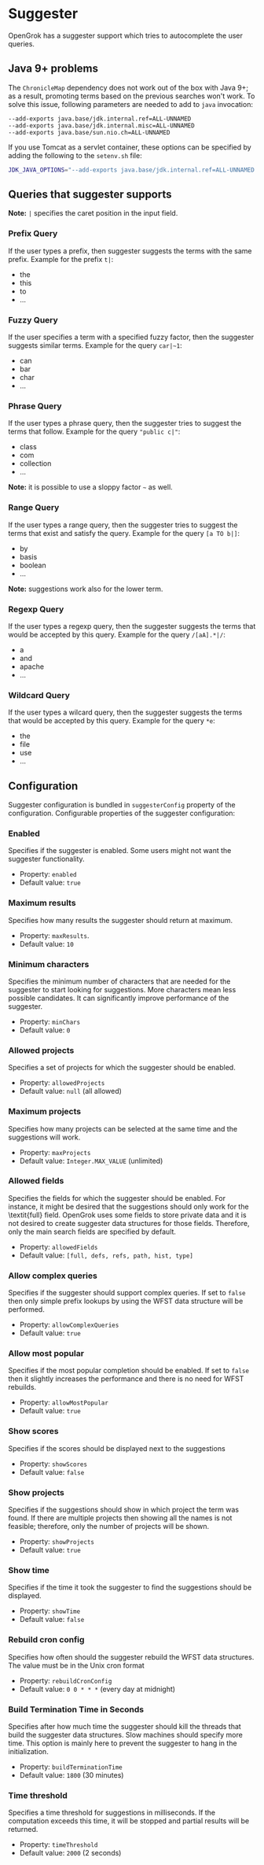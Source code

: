 # Suggester
OpenGrok has a suggester support which tries to autocomplete the user queries.

## Java 9+ problems
The `ChronicleMap` dependency does not work out of the box with Java 9+; as a result, promoting terms based on the previous searches won't work. To solve this issue, following parameters are needed to add to `java` invocation:
```
--add-exports java.base/jdk.internal.ref=ALL-UNNAMED
--add-exports java.base/jdk.internal.misc=ALL-UNNAMED
--add-exports java.base/sun.nio.ch=ALL-UNNAMED
```

If you use Tomcat as a servlet container, these options can be specified by adding the following to the `setenv.sh` file:
```bash
JDK_JAVA_OPTIONS="--add-exports java.base/jdk.internal.ref=ALL-UNNAMED --add-exports java.base/jdk.internal.misc=ALL-UNNAMED --add-exports java.base/sun.nio.ch=ALL-UNNAMED"
```

## Queries that suggester supports
**Note:** `|` specifies the caret position in the input field.

### Prefix Query
If the user types a prefix, then suggester suggests the terms with the same prefix. Example for the prefix `t|`:
* the
* this
* to
* …

### Fuzzy Query
If the user specifies a term with a specified fuzzy factor, then the suggester suggests similar terms. Example for the query `car|~1`:
* can
* bar
* char 
* …

### Phrase Query
If the user types a phrase query, then the suggester tries to suggest the terms that follow. Example for the query `"public c|"`:
* class
* com
* collection
* …

**Note:** it is possible to use a sloppy factor `~` as well.

### Range Query
If the user types a range query, then the suggester tries to suggest the terms that exist and satisfy the query. Example for the query `[a TO b|]`:
* by
* basis
* boolean
* …

**Note:** suggestions work also for the lower term.

### Regexp Query
If the user types a regexp query, then the suggester suggests the terms that would be accepted by this query. Example for the query `/[aA].*|/`:
* a
* and
* apache
* …

### Wildcard Query
If the user types a wilcard query, then the suggester suggests the terms that would be accepted by this query.
Example for the query `*e`:
* the
* file
* use
* …

## Configuration
Suggester configuration is bundled in `suggesterConfig` property of the configuration.
Configurable properties of the suggester configuration:

### Enabled 
Specifies if the suggester is enabled. Some users might not want the suggester functionality.
- Property: `enabled`
- Default value: `true`

### Maximum results
Specifies how many results the suggester should return at maximum. 
- Property: `maxResults`. 
- Default value: `10`

### Minimum characters 
Specifies the minimum number of characters that are needed for the suggester to start looking for suggestions. More characters mean less possible candidates. It can significantly improve performance of the suggester.
- Property: `minChars`
- Default value: `0`

### Allowed projects
Specifies a set of projects for which the suggester should be enabled.
- Property: `allowedProjects`
- Default value: `null` (all allowed)

### Maximum projects
Specifies how many projects can be selected at the same time and the suggestions will work.
- Property: `maxProjects`
- Default value: `Integer.MAX_VALUE` (unlimited)

### Allowed fields
Specifies the fields for which the suggester should be enabled. For instance, it might be
desired that the suggestions should only work for the \textit{full} field. OpenGrok uses some fields to store
private data and it is not desired to create suggester data structures for those fields. Therefore, only the main
search fields are specified by default.
- Property: `allowedFields`
- Default value: `[full, defs, refs, path, hist, type]`

### Allow complex queries 
Specifies if the suggester should support complex queries. If set to `false` then only simple prefix lookups by using the WFST data structure will be performed.
- Property: `allowComplexQueries`
- Default value: `true`
    
### Allow most popular
Specifies if the most popular completion should be enabled.
If set to `false` then it slightly increases the performance and there is no need for WFST rebuilds.
- Property: `allowMostPopular`
- Default value: `true`

### Show scores
Specifies if the scores should be displayed next to the suggestions
- Property: `showScores`
- Default value: `false`

### Show projects 
Specifies if the suggestions should show in which project the term was found. If there are multiple projects then showing all the names is not feasible; therefore, only the number of projects will be shown.
- Property: `showProjects`
- Default value: `true`

### Show time 
Specifies if the time it took the suggester to find the suggestions should be displayed.
- Property: `showTime`
- Default value: `false`

### Rebuild cron config 
Specifies how often should the suggester rebuild the WFST data structures.
The value must be in the Unix cron format
- Property: `rebuildCronConfig`
- Default value: `0 0 * * *` (every day at midnight)
    
### Build Termination Time in Seconds 
Specifies after how much time the suggester should kill the threads that build the suggester data structures. Slow machines should specify more time. This option is mainly here to prevent the suggester to hang in the initialization.
- Property: `buildTerminationTime`
- Default value: `1800` (30 minutes)
    
### Time threshold
Specifies a time threshold for suggestions in milliseconds.
If the computation exceeds this time, it will be stopped and partial results will be returned.
- Property: `timeThreshold`
- Default value: `2000` (2 seconds)
